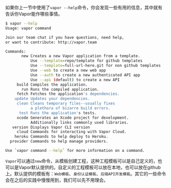 如果你上一节中使用了`vapor --help`命令，你会发现一些有用的信息，其中就有告诉你Vapor能作哪些事情。

```bash
$ vapor --help
Usage: vapor command

Join our team chat if you have questions, need help,
or want to contribute: http://vapor.team

Commands:
       new Creates a new Vapor application from a template.
           Use --template=repo/template for github templates
           Use --template=full-url-here.git for non github templates
           Use --web to create a new web app
           Use --auth to create a new authenticated API app
           Use --api (default) to create a new API
     build Compiles the application.
       run Runs the compiled application.
     fetch Fetches the application's dependencies.
    update Updates your dependencies.
     clean Cleans temporary files--usually fixes
           a plethora of bizarre build errors.
      test Runs the application's tests.
     xcode Generates an Xcode project for development.
           Additionally links commonly used libraries.
   version Displays Vapor CLI version
     cloud Commands for interacting with Vapor Cloud.
    heroku Commands to help deploy to Heroku.
  provider Commands to help manage providers.

Use `vapor command --help` for more information on a command.
```

`Vapor`可以通过`new`命令，从模板创建工程，这种工程模板可以是自己定义的，也可以是Vapor默认提供的。自定义的工程模板可以放在本地，也可以放在github上。默认提供的模板有：`Web模板`、`身份认证模板`、`后端API开发模板`。其它的一些命令会在之后的实践中慢慢用到，我们可以先不用理会。